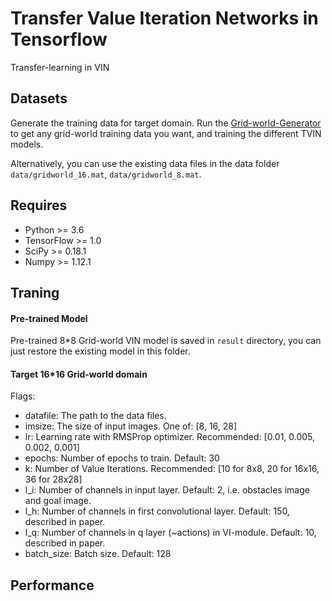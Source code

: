 # Transfer Value Iteration Networks in Tensorflow
Transfer-learning in VIN
## Datasets
Generate the training data for target domain. Run the [Grid-world-Generator](https://github.com/shenjunyi/Grid-world-Generator) to get any grid-world training data you want, and training the different TVIN models.
 
Alternatively, you can use the existing data files in the data folder ```data/gridworld_16.mat```, ```data/gridworld_8.mat```.
## Requires
* Python >= 3.6
* TensorFlow >= 1.0
* SciPy >= 0.18.1 
* Numpy >= 1.12.1
## Traning
#### Pre-trained Model
Pre-trained 8\*8 Grid-world VIN model is saved in ```result``` directory, you can just restore the existing model in this folder.
#### Target 16\*16 Grid-world domain
Flags:

* datafile: The path to the data files.
* imsize: The size of input images. One of: [8, 16, 28]
* lr: Learning rate with RMSProp optimizer. Recommended: [0.01, 0.005, 0.002, 0.001]
* epochs: Number of epochs to train. Default: 30
* k: Number of Value Iterations. Recommended: [10 for 8x8, 20 for 16x16, 36 for 28x28]
* l_i: Number of channels in input layer. Default: 2, i.e. obstacles image and goal image.
* l_h: Number of channels in first convolutional layer. Default: 150, described in paper.
* l_q: Number of channels in q layer (~actions) in VI-module. Default: 10, described in paper.
* batch_size: Batch size. Default: 128

## Performance
